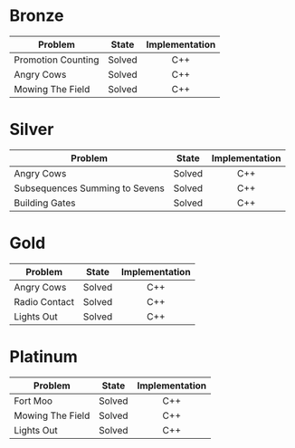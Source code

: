 # Bronze
| Problem        | State           | Implementation  |
| -------------  |:---------------:| :--------------:|
| Promotion Counting | Solved          | C++            |
| Angry Cows         | Solved          | C++            |
| Mowing The Field   | Solved          | C++            |
# Silver
| Problem        | State           | Implementation  |
| ------------- |:---------------:| :--------------:|
| Angry Cows | Solved          | C++            |
| Subsequences Summing to Sevens | Solved          | C++            |
| Building Gates | Solved          | C++            |
# Gold
| Problem        | State           | Implementation  |
| ------------- |:---------------:| :--------------:|
| Angry Cows | Solved          | C++            |
| Radio Contact | Solved          | C++            |
| Lights Out | Solved          | C++            |
# Platinum
| Problem        | State           | Implementation  |
| ------------- |:---------------:| :--------------:|
| Fort Moo | Solved          | C++            |
| Mowing The Field | Solved          | C++            |
| Lights Out | Solved          | C++            |

